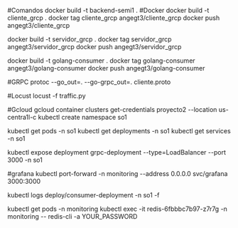 #Comandos
docker build -t backend-semi1 .
#Docker
docker build -t cliente_grcp .
docker tag cliente_grcp angegt3/cliente_grcp
docker push angegt3/cliente_grcp

docker build -t servidor_grcp .
docker tag servidor_grcp angegt3/servidor_grcp
docker push angegt3/servidor_grcp

docker build -t golang-consumer .
docker tag golang-consumer angegt3/golang-consumer
docker push angegt3/golang-consumer


#GRPC
protoc --go_out=. --go-grpc_out=. cliente.proto

#Locust
locust -f traffic.py

#Gcloud
gcloud container clusters get-credentials proyecto2 --location us-centra1l-c
kubectl create namespace so1

kubectl get pods -n so1
kubectl get deployments -n so1
kubectl get services -n so1

kubectl expose deployment grpc-deployment --type=LoadBalancer --port 3000 -n so1

#grafana
kubectl port-forward -n monitoring --address 0.0.0.0 svc/grafana 3000:3000

kubectl logs deploy/consumer-deployment -n so1 -f

kubectl get pods -n monitoring
kubectl exec -it redis-6fbbbc7b97-z7r7g -n monitoring -- redis-cli -a YOUR_PASSWORD
